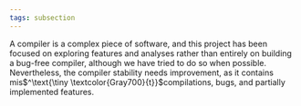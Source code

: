 ```yaml
---
tags: subsection
---
```


A compiler is a complex piece of software, and this project has been focused on exploring features and analyses rather than entirely on building a bug-free compiler, although we have tried to do so when possible. Nevertheless, the compiler stability needs improvement, as it contains mis$^\text{\tiny \textcolor{Gray700}{t}}$compilations, bugs, and partially implemented features.
